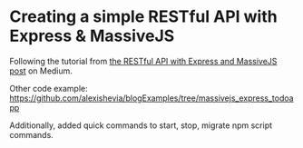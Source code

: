 # Creating a simple RESTful API with Express & MassiveJS

Following the tutorial from [the RESTful API with Express and MassiveJS post](https://medium.com/trisfera/writing-a-restful-api-with-express-massivejs-465218800c08#.x26c4e763) on Medium.

Other code example: https://github.com/alexishevia/blogExamples/tree/massivejs_express_todoapp

Additionally, added quick commands to start, stop, migrate npm script commands.
